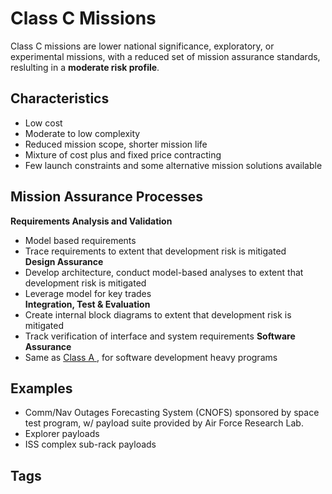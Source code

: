 # Class C Missions

Class C missions are lower national significance, exploratory, or experimental missions, with a reduced set of mission assurance standards, reslulting in a **moderate risk profile**. 

## Characteristics
* Low cost  
* Moderate to low complexity  
* Reduced mission scope, shorter mission life  
* Mixture of cost plus and fixed price contracting   
* Few launch constraints and some alternative mission solutions available

## Mission Assurance Processes
**Requirements Analysis and Validation**  
* Model based requirements  
* Trace requirements to extent that development risk is mitigated  
**Design Assurance**  
* Develop architecture, conduct model-based analyses to extent that development risk is mitigated  
* Leverage model for key trades  
**Integration, Test & Evaluation**  
* Create internal block diagrams to extent that development risk is mitigated  
* Track verification of interface and system requirements
**Software Assurance**  
* Same as [Class A ](../202403210455), for software development heavy programs  

## Examples
* Comm/Nav Outages Forecasting System (CNOFS) sponsored by space test program, w/ payload suite provided by Air Force Research Lab.  
* Explorer payloads  
* ISS complex sub-rack payloads  

## Tags
